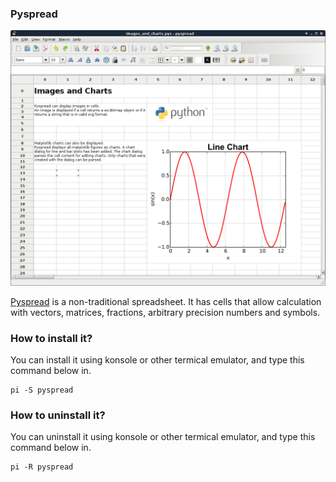 ### Pyspread

![Image courtesy of wikipedia](/public/Images/pyspread.png)

[Pyspread](https://manns.github.io/pyspread/index.html) is a non-traditional spreadsheet. It has cells that allow calculation with vectors, matrices, fractions, arbitrary precision numbers and symbols.

### How to install it?
You can install it using konsole or other termical emulator, and type this command below in.
```
pi -S pyspread
```

### How to uninstall it?
You can uninstall it using konsole or other termical emulator, and type this command below in.
```
pi -R pyspread
```